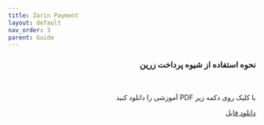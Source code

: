 ```yaml
---
title: Zarin Payment
layout: default
nav_order: 3
parent: Guide
---
```



<head>
    <meta charset="utf-8">
    <link rel="stylesheet" href="https://b3h1z.github.io/HidyBot-Docs/assets/css/style.css">
</head>
<div dir="rtl">

<h3>نحوه استفاده از شیوه پرداخت زرین</h3>
<br>
<p>با کلیک روی دکمه زیر PDF آموزشی را دانلود کنید</p>
<p>
<a href="https://b3h1z.github.io/HidyBot-Docs/assets/pdf/guide/zarin_voucher_setup.pdf" download>دانلود فایل</a>
</p>
